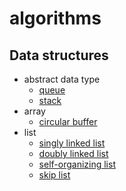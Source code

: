 # algorithms

## Data structures

- abstract data type
  - [queue](data-structures/adt/queue/double-ended-queue.py)
  - [stack](data-structures/adt/stack/stack-linked-list.py)
- array
  - [circular buffer](data-structures/array/circular-buffer/circular-buffer.cpp)
- list
  - [singly linked list](data-structures/list/singly-linked-list.py)
  - [doubly linked list](data-structures/list/doubly-linked-list.py)
  - [self-organizing list](data-structures/list/self-organizing-list.py)
  - [skip list](data-structures/list/skip-list.py)